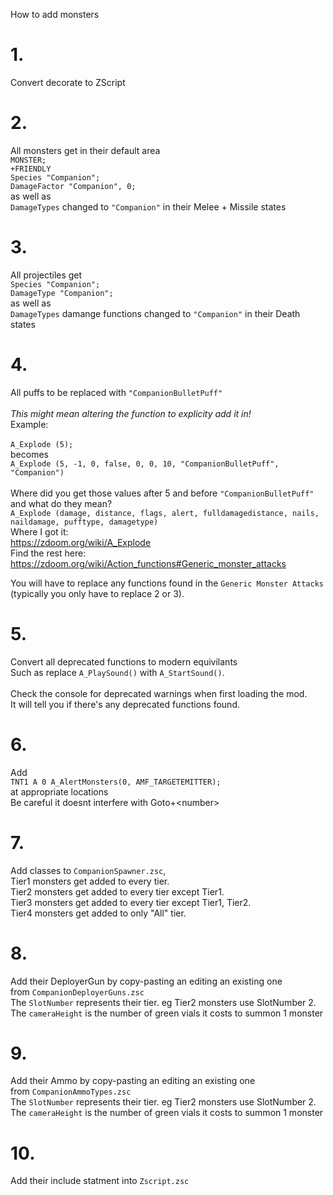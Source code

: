 How to add monsters

# 1.
Convert decorate to ZScript

# 2.
All monsters get in their default area<br>
`MONSTER;`<br>
`+FRIENDLY`<br>
`Species "Companion";`<br>
`DamageFactor "Companion", 0;`<br>
as well as<br>
`DamageTypes` changed to `"Companion"` in their Melee + Missile states

# 3.
All projectiles get<br>
`Species "Companion";`<br>
`DamageType "Companion";`<br>
as well as<br>
`DamageTypes` damange functions changed to `"Companion"` in their Death states

# 4.
All puffs to be replaced with `"CompanionBulletPuff"`<br>
<br>
_This might mean altering the function to explicity add it in!_<br>
Example:<br><br>
`A_Explode (5);`
<br>becomes<br>
`A_Explode (5, -1, 0, false, 0, 0, 10, "CompanionBulletPuff", "Companion")`<br><br>
Where did you get those values after 5 and before `"CompanionBulletPuff"` and what do they mean?<br>
`A_Explode (damage, distance, flags, alert, fulldamagedistance, nails, naildamage, pufftype, damagetype)`<br>
Where I got it:<br>
https://zdoom.org/wiki/A_Explode<br>
Find the rest here:<br>
https://zdoom.org/wiki/Action_functions#Generic_monster_attacks<br>

You will have to replace any functions found in the `Generic Monster Attacks`<br>
(typically you only have to replace 2 or 3).

# 5.
Convert all deprecated functions to modern equivilants<br>
Such as replace `A_PlaySound()` with `A_StartSound()`.<br>
<br>
Check the console for deprecated warnings when first loading the mod.<br>
It will tell you if there's any deprecated functions found.

# 6.
Add<br>
`TNT1 A 0 A_AlertMonsters(0, AMF_TARGETEMITTER);`<br>
at appropriate locations<br>
Be careful it doesnt interfere with Goto+&lt;number&gt;

# 7.
Add classes to `CompanionSpawner.zsc`,<br>
Tier1 monsters get added to every tier.<br>
Tier2 monsters get added to every tier except Tier1.<br>
Tier3 monsters get added to every tier except Tier1, Tier2.<br>
Tier4 monsters get added to only "All" tier.<br>

# 8.
Add their DeployerGun by copy-pasting an editing an existing one<br>
from `CompanionDeployerGuns.zsc`<br>
The `SlotNumber` represents their tier. eg Tier2 monsters use SlotNumber 2.<br>
The `cameraHeight` is the number of green vials it costs to summon 1 monster<br>

# 9.
Add their Ammo by copy-pasting an editing an existing one<br>
from `CompanionAmmoTypes.zsc`<br>
The `SlotNumber` represents their tier. eg Tier2 monsters use SlotNumber 2.<br>
The `cameraHeight` is the number of green vials it costs to summon 1 monster<br>

# 10.
Add their include statment into `Zscript.zsc`<br>